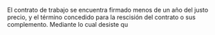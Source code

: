 El contrato de trabajo se encuentra firmado menos de un año del justo precio, y el término concedido para la rescisión del contrato o sus complemento. Mediante lo cual desiste qu
